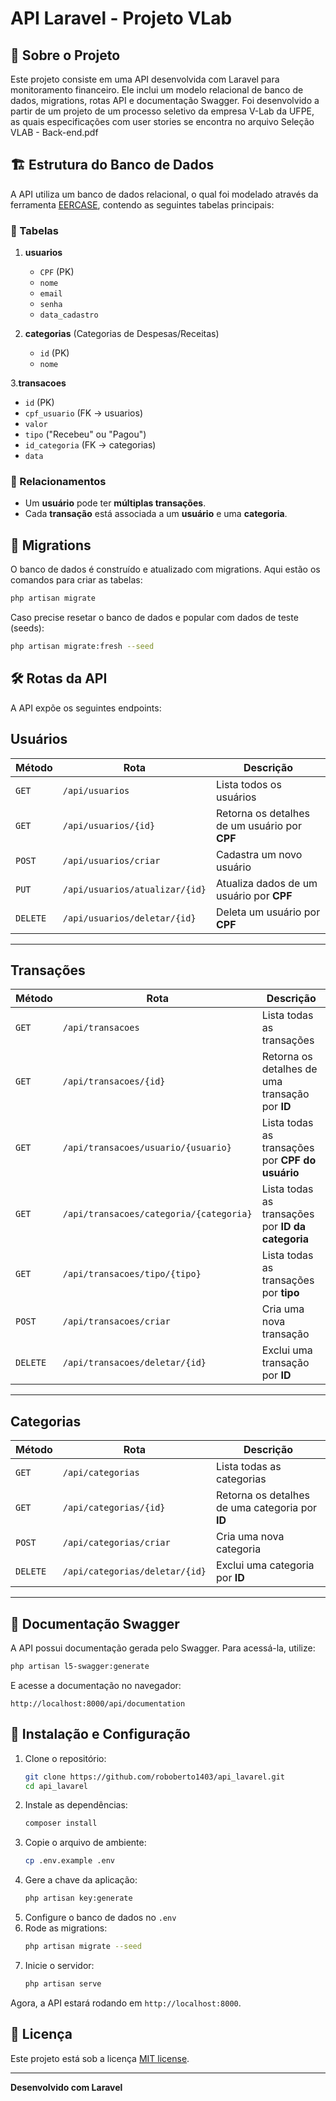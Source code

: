 # API Laravel - Projeto VLab

## 📌 Sobre o Projeto

Este projeto consiste em uma API desenvolvida com Laravel para monitoramento financeiro. Ele inclui um modelo relacional de banco de dados, migrations, rotas API e documentação Swagger. Foi desenvolvido a partir de um projeto de um processo seletivo da empresa V-Lab da UFPE, as quais especificações com user stories se encontra no arquivo Seleção VLAB - Back-end.pdf

## 🏗️ Estrutura do Banco de Dados

A API utiliza um banco de dados relacional, o qual foi modelado através da ferramenta [EERCASE](https://sites.google.com/a/cin.ufpe.br/eercase/), contendo as seguintes tabelas principais:

### 🔹 Tabelas

1. **usuarios**

   - `CPF` (PK)
   - `nome`
   - `email`
   - `senha`
   - `data_cadastro`

2. **categorias** (Categorias de Despesas/Receitas)

   - `id` (PK)
   - `nome`

3.**transacoes**

   - `id` (PK)
   - `cpf_usuario` (FK -> usuarios)
   - `valor`
   - `tipo` ("Recebeu" ou "Pagou")
   - `id_categoria` (FK -> categorias)
   - `data`
     
### 🔹 Relacionamentos

- Um **usuário** pode ter **múltiplas transações**.
- Cada **transação** está associada a um **usuário** e uma **categoria**.

## 🚀 Migrations

O banco de dados é construído e atualizado com migrations. Aqui estão os comandos para criar as tabelas:

```sh
php artisan migrate
```

Caso precise resetar o banco de dados e popular com dados de teste (seeds):

```sh
php artisan migrate:fresh --seed
```

## 🛠️ Rotas da API

A API expõe os seguintes endpoints:

## Usuários

| **Método** | **Rota**                      | **Descrição**                               |
|------------|--------------------------------|---------------------------------------------|
| `GET`      | `/api/usuarios`               | Lista todos os usuários                     |
| `GET`      | `/api/usuarios/{id}`          | Retorna os detalhes de um usuário por **CPF** |
| `POST`     | `/api/usuarios/criar`         | Cadastra um novo usuário                    |
| `PUT`      | `/api/usuarios/atualizar/{id}`| Atualiza dados de um usuário por **CPF**    |
| `DELETE`   | `/api/usuarios/deletar/{id}`  | Deleta um usuário por **CPF**               |

---

## Transações

| **Método** | **Rota**                                   | **Descrição**                                      |
|------------|-------------------------------------------|----------------------------------------------------|
| `GET`      | `/api/transacoes`                        | Lista todas as transações                          |
| `GET`      | `/api/transacoes/{id}`                   | Retorna os detalhes de uma transação por **ID**             |
| `GET`      | `/api/transacoes/usuario/{usuario}`      | Lista todas as transações por **CPF do usuário**  |
| `GET`      | `/api/transacoes/categoria/{categoria}`  | Lista todas as transações por **ID da categoria** |
| `GET`      | `/api/transacoes/tipo/{tipo}`           | Lista todas as transações por **tipo**            |
| `POST`     | `/api/transacoes/criar`                  | Cria uma nova transação                           |
| `DELETE`   | `/api/transacoes/deletar/{id}`           | Exclui uma transação por **ID**                             |

---

## Categorias

| **Método** | **Rota**                         | **Descrição**                        |
|------------|---------------------------------|--------------------------------------|
| `GET`      | `/api/categorias`              | Lista todas as categorias           |
| `GET`      | `/api/categorias/{id}`         | Retorna os detalhes de uma categoria por **ID** |
| `POST`     | `/api/categorias/criar`        | Cria uma nova categoria             |
| `DELETE`   | `/api/categorias/deletar/{id}` | Exclui uma categoria por **ID**         |

---

## 📖 Documentação Swagger

A API possui documentação gerada pelo Swagger. Para acessá-la, utilize:

```sh
php artisan l5-swagger:generate
```

E acesse a documentação no navegador:

```
http://localhost:8000/api/documentation
```

## 🔧 Instalação e Configuração

1. Clone o repositório:
   ```sh
   git clone https://github.com/roboberto1403/api_lavarel.git
   cd api_lavarel
   ```
2. Instale as dependências:
   ```sh
   composer install
   ```
3. Copie o arquivo de ambiente:
   ```sh
   cp .env.example .env
   ```
4. Gere a chave da aplicação:
   ```sh
   php artisan key:generate
   ```
5. Configure o banco de dados no `.env`
6. Rode as migrations:
   ```sh
   php artisan migrate --seed
   ```
7. Inicie o servidor:
   ```sh
   php artisan serve
   ```

Agora, a API estará rodando em `http://localhost:8000`.


## 📝 Licença

Este projeto está sob a licença [MIT license](https://opensource.org/licenses/MIT).

---

**Desenvolvido com Laravel** 
